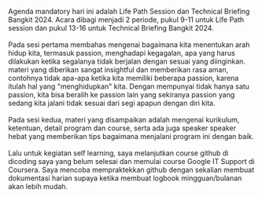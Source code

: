   Agenda mandatory hari ini adalah Life Path Session dan Technical Briefing Bangkit 2024. Acara dibagi menjadi 2 periode, pukul 9-11 untuk Life Path session dan pukul 13-16 untuk Technical Briefing Bangkit 2024. 
<br>
<br>
Pada sesi pertama membahas mengenai bagaimana kita menentukan arah hidup kita, termasuk passion, menghadapi kegagalan, apa yang harus dilakukan ketika segalanya tidak berjalan dengan sesuai yang diinginkan. materi yang diberikan sangat insightful dan memberikan rasa aman, contohnya tidak apa-apa ketika kita memiliki beberapa passion, karena itulah hal yang "menghidupkan" kita. Dengan mempunyai tidak hanya satu passion, kita bisa beralih ke passion lain yang sekiranya passion yang sedang kita jalani tidak sesuai dari segi apapun dengan diri kita.
<br>
<br>
Pada sesi kedua, materi yang disampaikan adalah mengenai kurikulum, ketentuan, detail program dan course, serta ada juga speaker speaker hebat yang memberikan tips bagaimana menjalani program ini dengan baik. 
<br>
<br>
Lalu untuk kegiatan self learning, saya melanjutkan course github di dicoding saya yang belum selesai dan memulai course Google IT Support di Coursera. Saya mencoba mempraktekkan github dengan sekalian membuat dokumentasi harian supaya ketika membuat logbook mingguan/bulanan akan lebih mudah.
